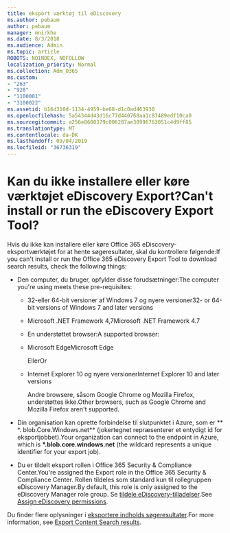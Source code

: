```yaml
---
title: eksport værktøj til eDiscovery
ms.author: pebaum
author: pebaum
manager: mnirkhe
ms.date: 8/3/2018
ms.audience: Admin
ms.topic: article
ROBOTS: NOINDEX, NOFOLLOW
localization_priority: Normal
ms.collection: Adm_O365
ms.custom:
- "263"
- "928"
- "1100001"
- "3100022"
ms.assetid: b16d310d-1134-4959-be68-d1c0ad463930
ms.openlocfilehash: 5a54344d43d16c77d440768aa1c87489edf10ca0
ms.sourcegitcommit: a256e8680379c006287ae30996763051c4d9ff85
ms.translationtype: MT
ms.contentlocale: da-DK
ms.lasthandoff: 09/04/2019
ms.locfileid: "36736319"
---
```

# <a name="cant-install-or-run-the-ediscovery-export-tool"></a><span data-ttu-id="5f380-102">Kan du ikke installere eller køre værktøjet eDiscovery Export?</span><span class="sxs-lookup"><span data-stu-id="5f380-102">Can't install or run the eDiscovery Export Tool?</span></span>

<span data-ttu-id="5f380-103">Hvis du ikke kan installere eller køre Office 365 eDiscovery-eksportværktøjet for at hente søgeresultater, skal du kontrollere følgende:</span><span class="sxs-lookup"><span data-stu-id="5f380-103">If you can't install or run the Office 365 eDiscovery Export Tool to download search results, check the following things:</span></span>
  
- <span data-ttu-id="5f380-104">Den computer, du bruger, opfylder disse forudsætninger:</span><span class="sxs-lookup"><span data-stu-id="5f380-104">The computer you're using meets these pre-requisites:</span></span>

  - <span data-ttu-id="5f380-105">32-eller 64-bit versioner af Windows 7 og nyere versioner</span><span class="sxs-lookup"><span data-stu-id="5f380-105">32- or 64-bit versions of Windows 7 and later versions</span></span>

  - <span data-ttu-id="5f380-106">Microsoft .NET Framework 4,7</span><span class="sxs-lookup"><span data-stu-id="5f380-106">Microsoft .NET Framework 4.7</span></span>

  - <span data-ttu-id="5f380-107">En understøttet browser:</span><span class="sxs-lookup"><span data-stu-id="5f380-107">A supported browser:</span></span>

  - <span data-ttu-id="5f380-108">Microsoft Edge</span><span class="sxs-lookup"><span data-stu-id="5f380-108">Microsoft Edge</span></span>

    <span data-ttu-id="5f380-109">Eller</span><span class="sxs-lookup"><span data-stu-id="5f380-109">Or</span></span>

  - <span data-ttu-id="5f380-110">Internet Explorer 10 og nyere versioner</span><span class="sxs-lookup"><span data-stu-id="5f380-110">Internet Explorer 10 and later versions</span></span>

    <span data-ttu-id="5f380-111">Andre browsere, såsom Google Chrome og Mozilla Firefox, understøttes ikke.</span><span class="sxs-lookup"><span data-stu-id="5f380-111">Other browsers, such as Google Chrome and Mozilla Firefox aren't supported.</span></span>

- <span data-ttu-id="5f380-112">Din organisation kan oprette forbindelse til slutpunktet i Azure, som er \*\* \*. blob.Core.Windows.net\*\* (jokertegnet repræsenterer et entydigt id for eksportjobbet).</span><span class="sxs-lookup"><span data-stu-id="5f380-112">Your organization can connect to the endpoint in Azure, which is **\*.blob.core.windows.net** (the wildcard represents a unique identifier for your export job).</span></span>

- <span data-ttu-id="5f380-113">Du er tildelt eksport rollen i Office 365 Security &amp; Compliance Center.</span><span class="sxs-lookup"><span data-stu-id="5f380-113">You're assigned the Export role in the Office 365 Security &amp; Compliance Center.</span></span> <span data-ttu-id="5f380-114">Rollen tildeles som standard kun til rollegruppen eDiscovery Manager.</span><span class="sxs-lookup"><span data-stu-id="5f380-114">By default, this role is only assigned to the eDiscovery Manager role group.</span></span> <span data-ttu-id="5f380-115">Se [tildele eDiscovery-tilladelser](https://docs.microsoft.com/office365/securitycompliance/assign-ediscovery-permissions).</span><span class="sxs-lookup"><span data-stu-id="5f380-115">See [Assign eDiscovery permissions](https://docs.microsoft.com/office365/securitycompliance/assign-ediscovery-permissions).</span></span>

<span data-ttu-id="5f380-116">Du finder flere oplysninger i [eksportere indholds søgeresultater](https://docs.microsoft.com/office365/securitycompliance/export-search-results).</span><span class="sxs-lookup"><span data-stu-id="5f380-116">For more information, see [Export Content Search results](https://docs.microsoft.com/office365/securitycompliance/export-search-results).</span></span>
  